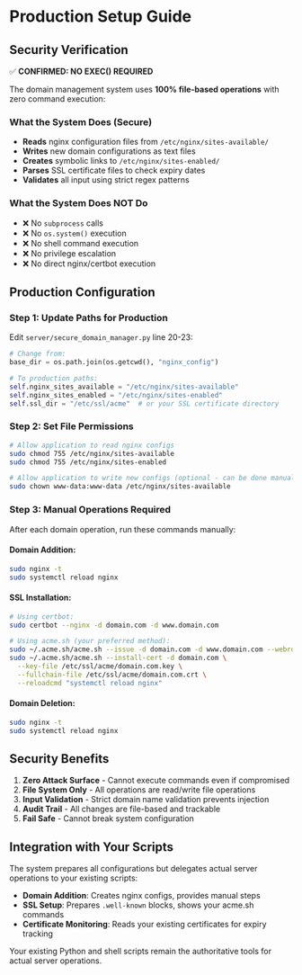 # Production Setup Guide

## Security Verification

✅ **CONFIRMED: NO EXEC() REQUIRED**

The domain management system uses **100% file-based operations** with zero command execution:

### What the System Does (Secure)
- **Reads** nginx configuration files from `/etc/nginx/sites-available/`
- **Writes** new domain configurations as text files
- **Creates** symbolic links to `/etc/nginx/sites-enabled/`
- **Parses** SSL certificate files to check expiry dates
- **Validates** all input using strict regex patterns

### What the System Does NOT Do
- ❌ No `subprocess` calls
- ❌ No `os.system()` execution  
- ❌ No shell command execution
- ❌ No privilege escalation
- ❌ No direct nginx/certbot execution

## Production Configuration

### Step 1: Update Paths for Production

Edit `server/secure_domain_manager.py` line 20-23:

```python
# Change from:
base_dir = os.path.join(os.getcwd(), "nginx_config")

# To production paths:
self.nginx_sites_available = "/etc/nginx/sites-available"
self.nginx_sites_enabled = "/etc/nginx/sites-enabled"  
self.ssl_dir = "/etc/ssl/acme"  # or your SSL certificate directory
```

### Step 2: Set File Permissions

```bash
# Allow application to read nginx configs
sudo chmod 755 /etc/nginx/sites-available
sudo chmod 755 /etc/nginx/sites-enabled

# Allow application to write new configs (optional - can be done manually)
sudo chown www-data:www-data /etc/nginx/sites-available
```

### Step 3: Manual Operations Required

After each domain operation, run these commands manually:

#### Domain Addition:
```bash
sudo nginx -t
sudo systemctl reload nginx
```

#### SSL Installation:
```bash
# Using certbot:
sudo certbot --nginx -d domain.com -d www.domain.com

# Using acme.sh (your preferred method):
sudo ~/.acme.sh/acme.sh --issue -d domain.com -d www.domain.com --webroot /var/www/letsencrypt
sudo ~/.acme.sh/acme.sh --install-cert -d domain.com \
  --key-file /etc/ssl/acme/domain.com.key \
  --fullchain-file /etc/ssl/acme/domain.com.crt \
  --reloadcmd "systemctl reload nginx"
```

#### Domain Deletion:
```bash
sudo nginx -t
sudo systemctl reload nginx
```

## Security Benefits

1. **Zero Attack Surface** - Cannot execute commands even if compromised
2. **File System Only** - All operations are read/write file operations
3. **Input Validation** - Strict domain name validation prevents injection
4. **Audit Trail** - All changes are file-based and trackable
5. **Fail Safe** - Cannot break system configuration

## Integration with Your Scripts

The system prepares all configurations but delegates actual server operations to your existing scripts:

- **Domain Addition**: Creates nginx configs, provides manual steps
- **SSL Setup**: Prepares `.well-known` blocks, shows your acme.sh commands  
- **Certificate Monitoring**: Reads your existing certificates for expiry tracking

Your existing Python and shell scripts remain the authoritative tools for actual server operations.